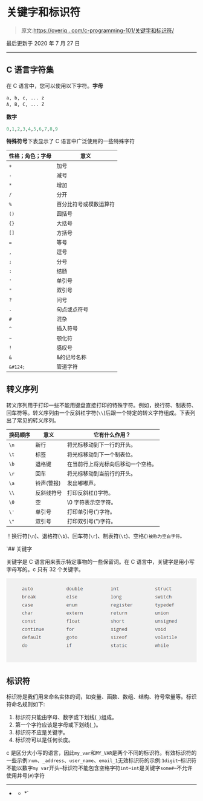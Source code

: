 # 关键字和标识符

> 原文:[https://overiq . com/c-programming-101/关键字和标识符/](https://overiq.com/c-programming-101/keywords-and-identifiers/)

最后更新于 2020 年 7 月 27 日

* * *

## C 语言字符集

在 C 语言中，您可以使用以下字符。**字母**

```py
a, b, c, ... z
A, B, C, ... Z

```

**数字**

```py
0,1,2,3,4,5,6,7,8,9

```

**特殊符号**下表显示了 C 语言中广泛使用的一些特殊字符

| 性格；角色；字母 | 意义 |
| --- | --- |
| `+` | 加号 |
| `-` | 减号 |
| `*` | 增加 |
| `/` | 分开 |
| `%` | 百分比符号或模数运算符 |
| `()` | 圆括号 |
| `{}` | 大括号 |
| `[]` | 方括号 |
| `=` | 等号 |
| `,` | 逗号 |
| `;` | 分号 |
| `:` | 结肠 |
| `'` | 单引号 |
| `"` | 双引号 |
| `?` | 问号 |
| `.` | 句点或点符号 |
| `#` | 混杂 |
| `^` | 插入符号 |
| `~` | 颚化符 |
| `!` | 感叹号 |
| `&` | &的记号名称 |
| `&#124;` | 管道字符 |

## 转义序列

转义序列用于打印一些不能用键盘直接打印的特殊字符。例如，换行符、制表符、回车符等。转义序列由一个反斜杠字符(`\\`)后跟一个特定的转义字符组成。下表列出了常见的转义序列。

| 换码顺序 | 意义 | 它有什么作用？ |
| --- | --- | --- |
| `\n` | 新行 | 将光标移动到下一行的开头。 |
| `\t` | 标签 | 将光标移动到下一个制表位。 |
| `\b` | 退格键 | 在当前行上将光标向后移动一个空格。 |
| `\r` | 回车 | 将光标移动到当前行的开头。 |
| `\a` | 铃声(警报) | 发出嘟嘟声。 |
| `\\` | 反斜线符号 | 打印反斜杠()字符。 |
| `\0` | 空 | \0 字符表示空字符。 |
| `\'` | 单引号 | 打印单引号(')字符。 |
| `\"` | 双引号 | 打印双引号(")字符。 |

！换行符(`\n`)、退格符(`\b`)、回车符(`\r`)、制表符(`\t`)、空格(`)被称为空白字符。`

 `## 关键字

关键字是 C 语言用来表示特定事物的一些保留词。在 C 语言中，关键字是用小写字母写的。c 只有 32 个关键字。

![](img/1faa4f3e99cf8c6a60893cb68e48cd67.png)

## 标识符

标识符是我们用来命名实体的词，如变量、函数、数组、结构、符号常量等。标识符命名规则如下:

1.  标识符只能由字母、数字或下划线(`_`)组成。
2.  第一个字符应该是字母或下划线(`_`)。
3.  标识符不应是关键字。
4.  标识符可以是任何长度。

c 是区分大小写的语言，因此`my_var`和`MY_VAR`是两个不同的标识符。有效标识符的一些示例:`num`、`_address`、`user_name`、`email_1`无效标识符的示例:`1digit`–标识符不能以数字`my var`开头–标识符不能包含空格字符`int`–`int`是关键字`some#`–不允许使用井号(`#`)字符

* * *

* * *`